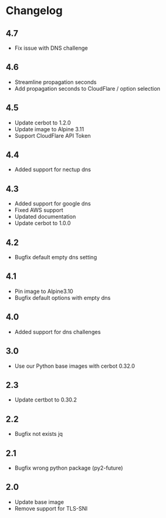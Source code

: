 # Changelog

## 4.7

- Fix issue with DNS challenge

## 4.6

- Streamline propagation seconds
- Add propagation seconds to CloudFlare / option selection

## 4.5

- Update cerbot to 1.2.0
- Update image to Alpine 3.11
- Support CloudFlare API Token

## 4.4

- Added support for nectup dns

## 4.3

- Added support for google dns
- Fixed AWS support
- Updated documentation
- Update cerbot to 1.0.0

## 4.2

- Bugfix default empty dns setting

## 4.1

- Pin image to Alpine3.10
- Bugfix default options with empty dns

## 4.0

- Added support for dns challenges

## 3.0

- Use our Python base images with cerbot 0.32.0

## 2.3

- Update certbot to 0.30.2

## 2.2

- Bugfix not exists jq

## 2.1

- Bugfix wrong python package (py2-future)

## 2.0

- Update base image
- Remove support for TLS-SNI
